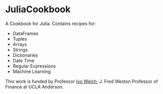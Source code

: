 # JuliaCookbook

A Cookbook for Julia. Contains recipes for:
* DataFrames
* Tuples
* Arrays
* Strings
* Dictionaries
* Date Time
* Regular Expressions
* Machine Learning

This work is funded by Professor [Ivo Welch](http://www.ivo-welch.info/), J. Fred Weston Professor of Finance at UCLA Anderson.
